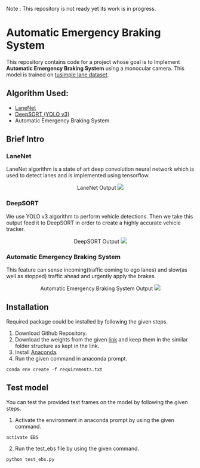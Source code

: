 Note : This repository is not ready yet its work is in progress.


# Automatic Emergency Braking System
This repository contains code for a project whose goal is to Implement **Automatic Emergency Braking System** using a monocular camera. This model is trained on [tusimple lane dataset](https://github.com/TuSimple/tusimple-benchmark).


## Algorithm Used: 
- [LaneNet](https://github.com/MaybeShewill-CV/lanenet-lane-detection) 
- [DeepSORT (YOLO v3)](https://github.com/Akhtar303/Vehicle-Detection-and-Tracking-Usig-YOLO-and-Deep-Sort-with-Keras-and-Tensorflow) 
- Automatic Emergency Braking System 


## Brief Intro
### LaneNet
LaneNet algorithm is a state of art deep convolution neural network which is used to detect lanes and is implemented using tensorflow.
<p align="center">
  LaneNet Output
  <img src="Results_GIF/LaneNet.gif"\>
</p>

### DeepSORT
We use YOLO v3 algorithm to perform vehicle detections. Then we take this output feed it to DeepSORT in order to create a highly accurate vehicle tracker.
<p align="center">
  DeepSORT Output
  <img src="Results_GIF/DeepSORT.gif"\>
</p>

### Automatic Emergency Braking System
This feature can sense incoming(traffic coming to ego lanes) and slow(as well as stopped) traffic ahead and urgently apply the brakes.
<p align="center">
  Automatic Emergency Braking System Output
  <img src="Results_GIF/EBS.gif"\>
</p>


## Installation
Required package could be installed by following the given steps.

1. Download Github Repository.
2. Download the weights from the given [link](https://drive.google.com/drive/folders/12GGs4TI6tFADUrnlE20IG43-BAeXhtz5?usp=sharing) and keep them in the similar folder structure as kept in the link.
3. Install [Anaconda](https://anaconda.org).
4. Run the given command in anaconda prompt.
```
conda env create -f requirements.txt
```


## Test model
You can test the provided test frames on the model by following the given steps.

1. Activate the environment in anaconda prompt by using the given command.
```
activate EBS
```
2. Run the test_ebs file by using the given command.
```
python test_ebs.py 
```

